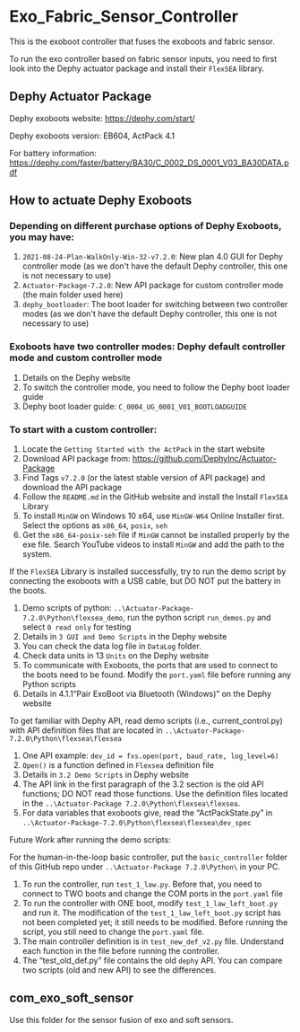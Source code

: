 # Exo_Fabric_Sensor_Controller
This is the exoboot controller that fuses the exoboots and fabric sensor.

To run the exo controller based on fabric sensor inputs, you need to first look into the Dephy actuator package and install their `FlexSEA` library.

## Dephy Actuator Package
Dephy exoboots website: 
https://dephy.com/start/

Dephy exoboots version: 
EB604, ActPack 4.1

For battery information: https://dephy.com/faster/battery/BA30/C_0002_DS_0001_V03_BA30DATA.pdf

## How to actuate Dephy Exoboots
### Depending on different purchase options of Dephy Exoboots, you may have:
1. `2021-08-24-Plan-WalkOnly-Win-32-v7.2.0`: New plan 4.0 GUI for Dephy controller mode (as we don't have the default Dephy controller, this one is not necessary to use)
3. `Actuator-Package-7.2.0`: New API package for custom controller mode (the main folder used here)
4. `dephy_bootloader`: The boot loader for switching between two controller modes
   (as we don't have the default Dephy controller, this one is not necessary to use)

### Exoboots have two controller modes: Dephy default controller mode and custom controller mode
1. Details on the Dephy website
2. To switch the controller mode, you need to follow the Dephy boot loader guide
3. Dephy boot loader guide: `C_0004_UG_0001_V01_BOOTLOADGUIDE`

### To start with a custom controller: 
1. Locate the `Getting Started with the ActPack` in the start website
2. Download API package from: https://github.com/DephyInc/Actuator-Package
3. Find Tags `v7.2.0` (or the latest stable version of API package) and download the API package
4. Follow the `README.md` in the GitHub website and install the Install `FlexSEA` Library 
5. To install `MinGW` on Windows 10 x64,  use `MinGW-W64` Online Installer first. Select the options as `x86_64`, `posix`, `seh`
6. Get the `x86_64-posix-seh` file if `MinGW` cannot be installed properly by the exe file. Search YouTube videos to install `MinGW` and add the path to the system.

If the `FlexSEA` Library is installed successfully, try to run the demo script by connecting the exoboots with a USB cable, but DO NOT put the battery in the boots.	
1. Demo scripts of python: `..\Actuator-Package-7.2.0\Python\flexsea_demo`, run the python script `run_demos.py` and select `0 read only` for testing
2. Details in `3 GUI and Demo Scripts` in the Dephy website
3. You can check the data log file in `DataLog` folder.
4. Check data units in 13 `Units` on the Dephy website
5. To communicate with Exoboots, the ports that are used to connect to the boots need to be found. Modify the `port.yaml` file before running any Python scripts
6. Details in 4.1.1“Pair ExoBoot via Bluetooth (Windows)” on the Dephy website

To get familiar with Dephy API, read demo scripts (i.e., current_control.py) with API definition files that are located in `..\Actuator-Package-7.2.0\Python\flexsea\flexsea`
1. One API example: `dev_id = fxs.open(port, baud_rate, log_level=6)`
2. `Open()` is a function defined in `Flexsea` definition file 
3. Details in `3.2 Demo Scripts` in Dephy website
4. The API link in the first paragraph of the 3.2 section is the old API functions; DO NOT read those functions. Use the definition files located in the `..\Actuator-Package 7.2.0\Python\flexsea\flexsea`.
5. For data variables that exoboots give, read the “ActPackState.py” in `..\Actuator-Package-7.2.0\Python\flexsea\flexsea\dev_spec`

Future Work after running the demo scripts:

For the human-in-the-loop basic controller, put the `basic_controller` folder of this GitHub repo under `..\Actuator-Package 7.2.0\Python\` in your PC.
1. To run the controller, run `test_1_law.py`. Before that, you need to connect to TWO boots and change the COM ports in the `port.yaml` file
2. To run the controller with ONE boot, modify `test_1_law_left_boot.py` and run it. The modification of the `test_1_law_left_boot.py` script has not been completed yet; it still needs to be modified. Before running the script, you still need to change the `port.yaml` file.
3. The main controller definition is in `test_new_def_v2.py` file. Understand each function in the file before running the controller.
4. The “test_old_def.py” file contains the old `dephy` API. You can compare two scripts (old and new API) to see the differences.

## com_exo_soft_sensor 
Use this folder for the sensor fusion of exo and soft sensors.
